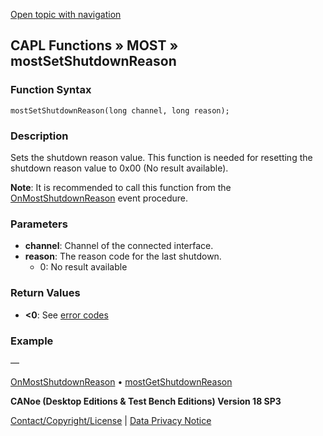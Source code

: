 [Open topic with navigation](../../../../../CANoeDEFamily.htm#Topics/CAPLFunctions/MOST/Functions/CAPLfunctionMOSTSetShutdownReason.md)

## CAPL Functions » MOST » mostSetShutdownReason

### Function Syntax

```plaintext
mostSetShutdownReason(long channel, long reason);
```

### Description

Sets the shutdown reason value. This function is needed for resetting the shutdown reason value to 0x00 (No result available).

**Note**: It is recommended to call this function from the [OnMostShutdownReason](../EventProcedures/CAPLfunctionOnMostShutdownReason.md) event procedure.

### Parameters

- **channel**: Channel of the connected interface.
- **reason**: The reason code for the last shutdown.
  - 0: No result available

### Return Values

- **<0**: See [error codes](../CAPLfunctionsMOSTErrorCodes.md)

### Example

—

[OnMostShutdownReason](../EventProcedures/CAPLfunctionOnMostShutdownReason.md) • [mostGetShutdownReason](CAPLfunctionMOSTGetShutdownReason.md)

**CANoe (Desktop Editions & Test Bench Editions) Version 18 SP3**

[Contact/Copyright/License](../../../Shared/ContactCopyrightLicense.md) | [Data Privacy Notice](https://www.vector.com/int/en/company/get-info/privacy-policy/)
